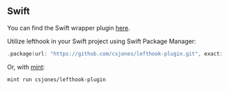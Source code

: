 ## Swift

You can find the Swift wrapper plugin [here](https://github.com/csjones/lefthook-plugin).

Utilize lefthook in your Swift project using Swift Package Manager:

```swift
.package(url: "https://github.com/csjones/lefthook-plugin.git", exact: "1.11.7"),
```

Or, with [mint](https://github.com/yonaskolb/Mint):

```bash
mint run csjones/lefthook-plugin
```
